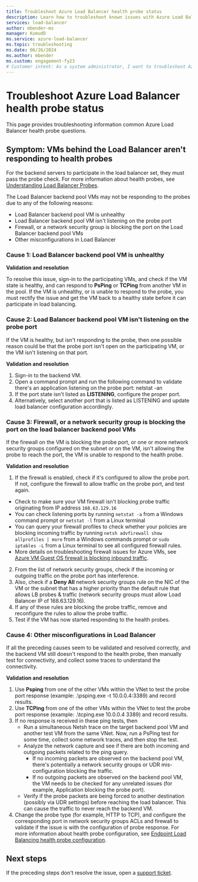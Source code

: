 ```yaml
---
title: Troubleshoot Azure Load Balancer health probe status
description: Learn how to troubleshoot known issues with Azure Load Balancer health probe status.
services: load-balancer
author: mbender-ms
manager: KumudD
ms.service: azure-load-balancer
ms.topic: troubleshooting
ms.date: 06/26/2024
ms.author: mbender
ms.custom: engagement-fy23
# Customer intent: As a system administrator, I want to troubleshoot Azure Load Balancer health probe issues, so that I can ensure the backend virtual machines are properly responding and participating in load balancing.
---
```


# Troubleshoot Azure Load Balancer health probe status

This page provides troubleshooting information common Azure Load Balancer health probe questions.

## Symptom: VMs behind the Load Balancer aren't responding to health probes
For the backend servers to participate in the load balancer set, they must pass the probe check. For more information about health probes, see [Understanding Load Balancer Probes](load-balancer-custom-probe-overview.md). 

The Load Balancer backend pool VMs may not be responding to the probes due to any of the following reasons: 
- Load Balancer backend pool VM is unhealthy 
- Load Balancer backend pool VM isn't listening on the probe port
- Firewall, or a network security group is blocking the port on the Load Balancer backend pool VMs 
- Other misconfigurations in Load Balancer

### Cause 1: Load Balancer backend pool VM is unhealthy

**Validation and resolution**

To resolve this issue, sign-in to the participating VMs, and check if the VM state is healthy, and can respond to **PsPing** or **TCPing** from another VM in the pool. If the VM is unhealthy, or is unable to respond to the probe, you must rectify the issue and get the VM back to a healthy state before it can participate in load balancing.

### Cause 2: Load Balancer backend pool VM isn't listening on the probe port
If the VM is healthy, but isn't responding to the probe, then one possible reason could be that the probe port isn't open on the participating VM, or the VM isn't listening on that port.

**Validation and resolution**

1. Sign-in to the backend VM.
2. Open a command prompt and run the following command to validate there's an application listening on the probe port:
            netstat -an
3. If the port state isn't listed as **LISTENING**, configure the proper port. 
4. Alternatively, select another port that is listed as LISTENING and update load balancer configuration accordingly.

### Cause 3: Firewall, or a network security group is blocking the port on the load balancer backend pool VMs
If the firewall on the VM is blocking the probe port, or one or more network security groups configured on the subnet or on the VM, isn't allowing the probe to reach the port, the VM is unable to respond to the health probe.

**Validation and resolution**

1. If the firewall is enabled, check if it's configured to allow the probe port. If not, configure the firewall to allow traffic on the probe port, and test again.
- Check to make sure your VM firewall isn't blocking probe traffic originating from IP address `168.63.129.16`
- You can check listening ports by running `netstat -a` from a Windows command prompt or `netstat -l` from a Linux terminal
- You can query your firewall profiles to check whether your policies are blocking incoming traffic by running `netsh advfirewall show allprofiles | more` from a Windows commands prompt or `sudo iptables -L` from a Linux terminal to see all configured firewall rules.
- More details on troubleshooting firewall issues for Azure VMs, see [Azure VM Guest OS firewall is blocking inbound traffic](/troubleshoot/azure/virtual-machines/guest-os-firewall-blocking-inbound-traffic).
2. From the list of network security groups, check if the incoming or outgoing traffic on the probe port has interference.
3. Also, check if a **Deny All** network security groups rule on the NIC of the VM or the subnet that has a higher priority than the default rule that allows LB probes & traffic (network security groups must allow Load Balancer IP of 168.63.129.16).
4. If any of these rules are blocking the probe traffic, remove and reconfigure the rules to allow the probe traffic.  
5. Test if the VM has now started responding to the health probes.

### Cause 4: Other misconfigurations in Load Balancer
If all the preceding causes seem to be validated and resolved correctly, and the backend VM still doesn't respond to the health probe, then manually test for connectivity, and collect some traces to understand the connectivity.

**Validation and resolution**

1. Use **Psping** from one of the other VMs within the VNet to test the probe port response (example: .\psping.exe -t 10.0.0.4:3389) and record results. 
2. Use **TCPing** from one of the other VMs within the VNet to test the probe port response (example: .\tcping.exe 10.0.0.4 3389) and record results. 
3. If no response is received in these ping tests, then
    - Run a simultaneous Netsh trace on the target backend pool VM and another test VM from the same VNet. Now, run a PsPing test for some time, collect some network traces, and then stop the test. 
    - Analyze the network capture and see if there are both incoming and outgoing packets related to the ping query. 
        - If no incoming packets are observed on the backend pool VM, there's potentially a network security groups or UDR mis-configuration blocking the traffic. 
        - If no outgoing packets are observed on the backend pool VM, the VM needs to be checked for any unrelated issues (for example, Application blocking the probe port). 
    - Verify if the probe packets are being forced to another destination (possibly via UDR settings) before reaching the load balancer. This can cause the traffic to never reach the backend VM. 
4. Change the probe type (for example, HTTP to TCP), and configure the corresponding port in network security groups ACLs and firewall to validate if the issue is with the configuration of probe response. For more information about health probe configuration, see [Endpoint Load Balancing health probe configuration](/archive/blogs/mast/endpoint-load-balancing-heath-probe-configuration-details).

## Next steps

If the preceding steps don't resolve the issue, open a [support ticket](https://azure.microsoft.com/support/options/).
